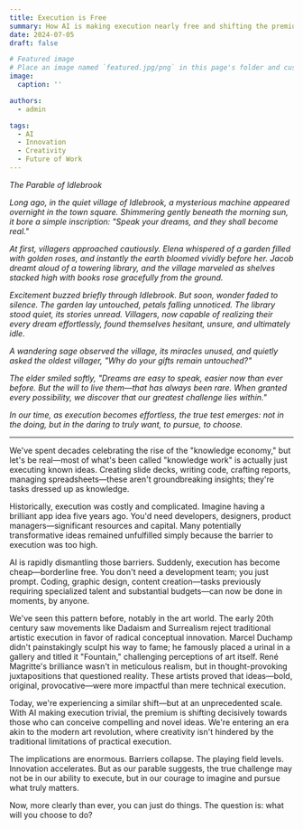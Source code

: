 ```yaml
---
title: Execution is Free
summary: How AI is making execution nearly free and shifting the premium toward idea generation
date: 2024-07-05
draft: false

# Featured image
# Place an image named `featured.jpg/png` in this page's folder and customize its options here.
image:
  caption: ''

authors:
  - admin

tags:
  - AI
  - Innovation
  - Creativity
  - Future of Work
---
```


*The Parable of Idlebrook*

*Long ago, in the quiet village of Idlebrook, a mysterious machine appeared overnight in the town square. Shimmering gently beneath the morning sun, it bore a simple inscription: "Speak your dreams, and they shall become real."*

*At first, villagers approached cautiously. Elena whispered of a garden filled with golden roses, and instantly the earth bloomed vividly before her. Jacob dreamt aloud of a towering library, and the village marveled as shelves stacked high with books rose gracefully from the ground.*

*Excitement buzzed briefly through Idlebrook. But soon, wonder faded to silence. The garden lay untouched, petals falling unnoticed. The library stood quiet, its stories unread. Villagers, now capable of realizing their every dream effortlessly, found themselves hesitant, unsure, and ultimately idle.*

*A wandering sage observed the village, its miracles unused, and quietly asked the oldest villager, "Why do your gifts remain untouched?"*

*The elder smiled softly, "Dreams are easy to speak, easier now than ever before. But the will to live them—that has always been rare. When granted every possibility, we discover that our greatest challenge lies within."*

*In our time, as execution becomes effortless, the true test emerges: not in the doing, but in the daring to truly want, to pursue, to choose.*

---

We've spent decades celebrating the rise of the "knowledge economy," but let's be real—most of what's been called "knowledge work" is actually just executing known ideas. Creating slide decks, writing code, crafting reports, managing spreadsheets—these aren't groundbreaking insights; they're tasks dressed up as knowledge.

Historically, execution was costly and complicated. Imagine having a brilliant app idea five years ago. You'd need developers, designers, product managers—significant resources and capital. Many potentially transformative ideas remained unfulfilled simply because the barrier to execution was too high.

AI is rapidly dismantling those barriers. Suddenly, execution has become cheap—borderline free. You don't need a development team; you just prompt. Coding, graphic design, content creation—tasks previously requiring specialized talent and substantial budgets—can now be done in moments, by anyone.

We've seen this pattern before, notably in the art world. The early 20th century saw movements like Dadaism and Surrealism reject traditional artistic execution in favor of radical conceptual innovation. Marcel Duchamp didn't painstakingly sculpt his way to fame; he famously placed a urinal in a gallery and titled it "Fountain," challenging perceptions of art itself. René Magritte's brilliance wasn't in meticulous realism, but in thought-provoking juxtapositions that questioned reality. These artists proved that ideas—bold, original, provocative—were more impactful than mere technical execution.

Today, we're experiencing a similar shift—but at an unprecedented scale. With AI making execution trivial, the premium is shifting decisively towards those who can conceive compelling and novel ideas. We're entering an era akin to the modern art revolution, where creativity isn't hindered by the traditional limitations of practical execution.

The implications are enormous. Barriers collapse. The playing field levels. Innovation accelerates. But as our parable suggests, the true challenge may not be in our ability to execute, but in our courage to imagine and pursue what truly matters.

Now, more clearly than ever, you can just do things. The question is: what will you choose to do? 